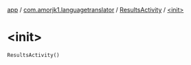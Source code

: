 [app](../../index.md) / [com.amorjk1.languagetranslator](../index.md) / [ResultsActivity](index.md) / [&lt;init&gt;](./-init-.md)

# &lt;init&gt;

`ResultsActivity()`
